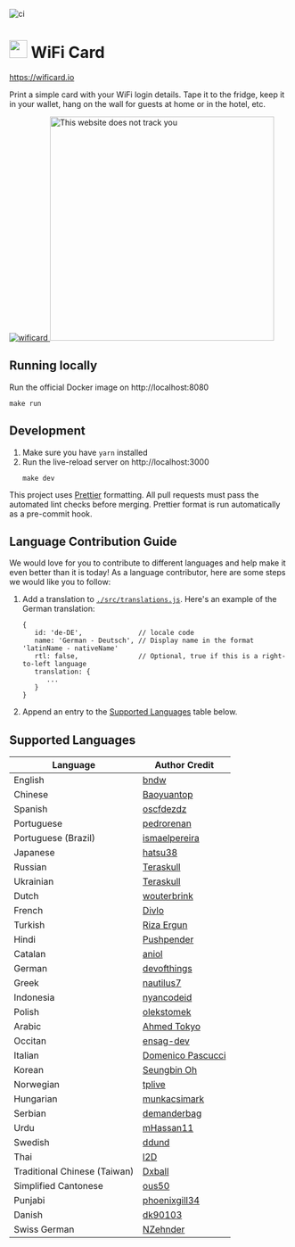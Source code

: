 ![ci](https://github.com/bndw/wifi-card/workflows/ci/badge.svg)

# <img width="32px" src="./public/images/wifi.png"> WiFi Card

https://wificard.io

Print a simple card with your WiFi login details. Tape it to the fridge, keep it in your wallet, hang on the wall for guests at home or in the hotel, etc.

<a href="https://wificard.io/">
   <img alt="wificard" src="https://user-images.githubusercontent.com/48166553/129261875-169841ab-e997-4596-af7f-ada0f68cd230.gif">
</a>

<a href="https://thiswebsitedoesnottrackyou.com/">
   <img width="402" alt="This website does not track you" src="https://user-images.githubusercontent.com/4248167/184430158-849d4b2c-de43-483f-86fe-0743b23bc40c.png">
</a>

## Running locally

Run the official Docker image on http://localhost:8080

```
make run
```

## Development

1. Make sure you have `yarn` installed
2. Run the live-reload server on http://localhost:3000
   ```
   make dev
   ```

This project uses [Prettier](https://prettier.io/) formatting. All pull requests must pass the automated lint checks before merging. Prettier format is run automatically as a pre-commit hook.

## Language Contribution Guide

We would love for you to contribute to different languages and help make it even better than it is today! As a language contributor, here are some steps we would like you to follow:

1. Add a translation to [`./src/translations.js`](./src/translations.js). Here's an example of the German translation:

   ```
   {
      id: 'de-DE',              // locale code
      name: 'German - Deutsch', // Display name in the format 'latinName - nativeName'
      rtl: false,               // Optional, true if this is a right-to-left language
      translation: {
         ...
      }
   }
   ```

2. Append an entry to the [Supported Languages](#supported-languages) table below.

## Supported Languages

| Language                     | Author Credit                                      |
| ---------------------------- | -------------------------------------------------- |
| English                      | [bndw](https://github.com/bndw)                    |
| Chinese                      | [Baoyuantop](https://github.com/Baoyuantop)        |
| Spanish                      | [oscfdezdz](https://github.com/oscfdezdz)          |
| Portuguese                   | [pedrorenan](https://github.com/pedrorenan)        |
| Portuguese (Brazil)          | [ismaelpereira](https://github.com/ismaelpereira)  |
| Japanese                     | [hatsu38](https://github.com/hatsu38)              |
| Russian                      | [Teraskull](https://github.com/Teraskull)          |
| Ukrainian                    | [Teraskull](https://github.com/Teraskull)          |
| Dutch                        | [wouterbrink](https://github.com/wouterbrink)      |
| French                       | [Divlo](https://github.com/Divlo)                  |
| Turkish                      | [Riza Ergun](https://github.com/rizaergun)         |
| Hindi                        | [Pushpender](https://github.com/PushpenderSaini0)  |
| Catalan                      | [aniol](https://github.com/aniol)                  |
| German                       | [devofthings](https://github.com/devofthings)      |
| Greek                        | [nautilus7](https://github.com/nautilus7)          |
| Indonesia                    | [nyancodeid](https://github.com/nyancodeid)        |
| Polish                       | [olekstomek](https://github.com/olekstomek)        |
| Arabic                       | [Ahmed Tokyo](https://github.com/a-tokyo)          |
| Occitan                      | [ensag-dev](https://github.com/ensag-dev)          |
| Italian                      | [Domenico Pascucci](https://github.com/pasmimmo)   |
| Korean                       | [Seungbin Oh](https://github.com/sboh1214)         |
| Norwegian                    | [tplive](https://github.com/tplive)                |
| Hungarian                    | [munkacsimark](https://github.com/munkacsimark)    |
| Serbian                      | [demanderbag](https://github.com/demanderbag)      |
| Urdu                         | [mHassan11](https://github.com/mHassan11)          |
| Swedish                      | [ddund](https://github.com/ddund)                  |
| Thai                         | [l2D](https://github.com/l2D)                      |
| Traditional Chinese (Taiwan) | [Dxball](https://github.com/dxball)                |
| Simplified Cantonese         | [ous50](https://github.com/ous50)                  |
| Punjabi                      | [phoenixgill34](https://github.com/phoenixgill34/) |
| Danish                       | [dk90103](https://github.com/dk90103/)             |
| Swiss German                 | [NZehnder](https://github.com/NZehnder)            |

